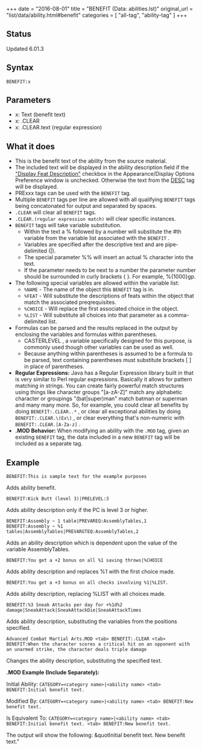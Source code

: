 +++
date = "2016-08-01"
title = "BENEFIT (Data: abilities.lst)"
original_url = "list/data/ability.html#benefit"
categories = [ "all-tag", "ability-tag" ]
+++

## Status

Updated 6.01.3

## Syntax

`BENEFIT:x`

## Parameters

-   x: Text (benefit text)
-   x: .CLEAR
-   x: .CLEAR.text (regular expression)



What it does
------------

-   This is the benefit text of the ability from the source material.
-   The included text will be displayed in the ability description field
    if the ["Display Feat
    Description"](/menu/settings/appearance/display.html) checkbox in
    the Appearance/Display Options Preference window is unchecked.
    Otherwise the text from the [DESC](/list/data/ability.html#desc) tag
    will be displayed.
-   PRExxx tags can be used with the `BENEFIT` tag.
-   Multiple `BENEFIT` tags per line are allowed with all qualifying
    `BENEFIT` tags being concatonated for output and separated
    by spaces.
-   `.CLEAR` will clear all `BENEFIT` tags.
-   `.CLEAR.(regular expression match)` will clear specific instances.
-   `BENEFIT` tags will take variable substitution.
    -   Within the text a % followed by a number will substitute the
        \#th variable from the variable list associated with the
        `BENEFIT` .
    -   Variables are specified after the descriptive text and are
        pipe-delimited (|).
    -   The special parameter %% will insert an actual % character into
        the text.
    -   If the parameter needs to be next to a number the parameter
        number should be surrounded in curly brackets { }. For
        example, %{1000}gp.
-   The following special variables are allowed within the variable
    list:
    -   `%NAME` - The name of the object this `BENEFIT` tag is in.
    -   `%FEAT` - Will substitute the descriptions of feats within the
        object that match the associated preqrequisites.
    -   `%CHOICE` - Will replace the first associated choice in
        the object.
    -   `%LIST` - Will substitute all choices into that parameter as a
        comma-delimited list.
-   Formulas can be parsed and the results replaced in the output by
    enclosing the variables and formulas within parentheses.
    -   CASTERLEVEL , a variable specifically designed for this purpose,
        is commonly used though other variables can be used as well.
    -   Because anything within parentheses is assumed to be a formula
        to be parsed, text containing parentheses must substitute
        brackets \[ \] in place of parentheses.
-   **Regular Expressions:** Java has a Regular Expression library built
    in that is very similar to Perl regular expressions. Basically it
    allows for pattern matching in strings. You can create fairly
    powerful match structures using things like character groups
    "\[a-zA-Z\]" match any alphabetic character or groupings
    "(bat|super)man" match batman or superman and many many more. So,
    for example, you could clear all benefits by doing
    `BENEFIT:.CLEAR..*` , or clear all exceptional abilities by doing
    `BENEFIT:.CLEAR.\(Ex\)` , or clear everything that's non-numeric
    with `BENEFIT:.CLEAR.[A-Za-z]` .
-   **.MOD Behavior:** When modifying an ability with the `.MOD` tag,
    given an existing `BENEFIT` tag, the data included in a new
    `BENEFIT` tag will be included as a separate tag.

Example
-------

`BENEFIT:This is sample text for the example purposes`

Adds ability benefit.

`BENEFIT:Kick Butt (level 3)|PRELEVEL:3`

Adds ability description only if the PC is level 3 or higher.

`BENEFIT:Assembly ~ 1 table|PREVAREQ:AssemblyTables,1          BENEFIT:Assembly ~ %1 tables|AssemblyTables|PREVARGTEQ:AssemblyTables,2`

Adds an ability description which is dependent upon the value of the
variable AssemblyTables.

`BENEFIT:You get a +2 bonus on all %1 saving throws|%CHOICE`

Adds ability description and replaces %1 with the first choice made.

`BENEFIT:You get a +3 bonus on all checks involving %1|%LIST.`

Adds ability description, replacing %LIST with all choices made.

`BENEFIT:%3 Sneak Attacks per day for +%1d%2 damage|SneakAttack|SneakAttackDie|SneakAttackTimes`

Adds ability description, substituting the variables from the positions
specified.

`Advanced Combat Martial Arts.MOD <tab> BENEFIT:.CLEAR <tab> BENEFIT:When the character scores a critical hit on an opponent with an unarmed strike, the character deals triple damage`

Changes the ability description, substituting the specified text.

**.MOD Example (Include Separately):**

Initial Ability:
`CATEGORY=<category name>|<ability name> <tab> BENEFIT:Initial benefit text.`

Modified By:
`CATEGORY=<category name>|<ability name> <tab> BENEFIT:New benefit text.`

Is Equivalent To:
`CATEGORY=<category name>|<ability name> <tab> BENEFIT:Initial benefit text. <tab> BENEFIT:New benefit text.`

The output will show the following: &quotInitial benefit text. New
benefit text."

